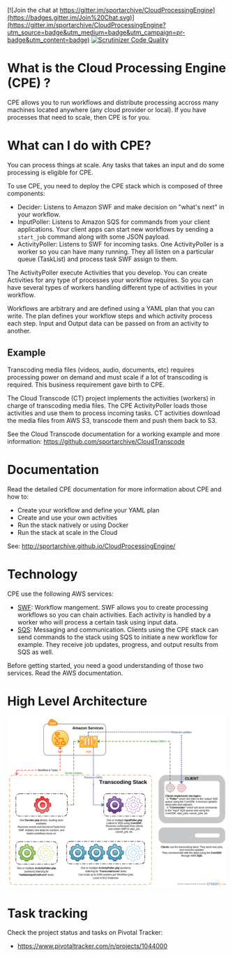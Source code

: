 [![Join the chat at https://gitter.im/sportarchive/CloudProcessingEngine](https://badges.gitter.im/Join%20Chat.svg)](https://gitter.im/sportarchive/CloudProcessingEngine?utm_source=badge&utm_medium=badge&utm_campaign=pr-badge&utm_content=badge)
[![Scrutinizer Code Quality](https://scrutinizer-ci.com/g/sportarchive/CloudProcessingEngine/badges/quality-score.png?b=master)](https://scrutinizer-ci.com/g/sportarchive/CloudProcessingEngine/?branch=master)

# What is the Cloud Processing Engine (CPE) ?

CPE allows you to run workflows and distribute processing accross many machines located anywhere (any cloud provider or local). If you have processes that need to scale, then CPE is for you. 

# What can I do with CPE?

You can process things at scale. Any tasks that takes an input and do some processing is eligible for CPE.

To use CPE, you need to deploy the CPE stack which is composed of three components:
   - Decider: Listens to Amazon SWF and make decision on "what's next" in your workflow.
   - InputPoller: Listens to Amazon SQS for commands from your client applications. Your client apps can start new workflows by sending a `start_job` command along with some JSON payload.
   - ActivityPoller: Listens to SWF for incoming tasks. One ActivityPoller is a worker so you can have many running. They all listen on a particular queue (TaskList) and process task SWF assign to them.

The ActivityPoller execute Activities that you develop. You can create Activities for any type of processes your workflow requires. So you can have several types of workers handling different type of activities in your workflow.

Workflows are arbitrary and are defined using a YAML plan that you can write. The plan defines your workflow steps and which activity process each step. Input and Output data can be passed on from an activity to another.

## Example

Transcoding media files (videos, audio, documents, etc) requires processing power on demand and must scale if a lot of transcoding is required. This business requirement gave birth to CPE.

The Cloud Transcode (CT) project implements the activities (workers) in charge of transcoding media files. The CPE ActivityPoller loads those activities and use them to process incoming tasks. CT activities download the media files from AWS S3, transcode them and push them back to S3.

See the Cloud Transcode documentation for a working example and more information: https://github.com/sportarchive/CloudTranscode

# Documentation

Read the detailed CPE documentation for more information about CPE and how to:
- Create your workflow and define your YAML plan
- Create and use your own activities
- Run the stack natively or using Docker
- Run the stack at scale in the Cloud

See: http://sportarchive.github.io/CloudProcessingEngine/

# Technology

CPE use the following AWS services:
- [SWF](http://aws.amazon.com/swf/): Workflow mangement. SWF allows you to create processing workflows so you can chain activities. Each activity is handled by a worker who will process a certain task using input data.
- [SQS](http://aws.amazon.com/sqs/): Messaging and communication. Clients using the CPE stack can send commands to the stack using SQS to initiate a new workflow for example. They receive job updates, progress, and output results from SQS as well.

Before getting started, you need a good understanding of those two services. Read the AWS documentation.

# High Level Architecture
![Alt text](/../images/high_level_arch.png?raw=true "High Level Architecture")

# Task tracking
Check the project status and tasks on Pivotal Tracker:
- https://www.pivotaltracker.com/n/projects/1044000


